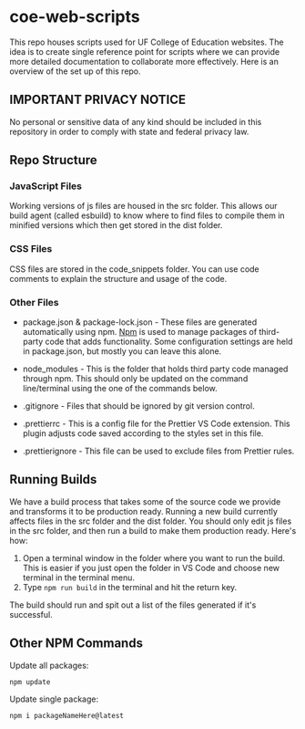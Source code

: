 # coe-web-scripts

This repo houses scripts used for UF College of Education websites. The idea is to create single reference point for scripts where we can provide more detailed documentation to collaborate more effectively. Here is an overview of the set up of this repo.

## IMPORTANT PRIVACY NOTICE

No personal or sensitive data of any kind should be included in this repository in order to comply with state and federal privacy law. 

## Repo Structure

### JavaScript Files

Working versions of js files are housed in the src folder. This allows our build agent (called esbuild) to know where to find files to compile them in minified versions which then get stored in the dist folder. 

### CSS Files

CSS files are stored in the code_snippets folder. You can use code comments to explain the structure and usage of the code.

### Other Files

* package.json & package-lock.json - These files are generated automatically using npm. [Npm](https://docs.npmjs.com/) is used to manage packages of third-party code that adds functionality. Some configuration settings are held in package.json, but mostly you can leave this alone.

* node_modules - This is the folder that holds third party code managed through npm. This should only be updated on the command line/terminal using the one of the commands below. 

* .gitignore -  Files that should be ignored by git version control.

* .prettierrc - This is a config file for the Prettier VS Code extension. This plugin adjusts code saved according to the styles set in this file.

* .prettierignore - This file can be used to exclude files from Prettier rules.

## Running Builds

We have a build process that takes some of the source code we provide and transforms it to be production ready. Running a new build currently affects files in the src folder and the dist folder. You should only edit js files in the src folder, and then run a build to make them production ready. Here's how:

1. Open a terminal window in the folder where you want to run the build. This is easier if you just open the folder in VS Code and choose new terminal in the terminal menu.
2. Type ```npm run build``` in the terminal and hit the return key.

The build should run and spit out a list of the files generated if it's successful. 

## Other NPM Commands

Update all packages:

```npm update```

Update single package:

```npm i packageNameHere@latest```
